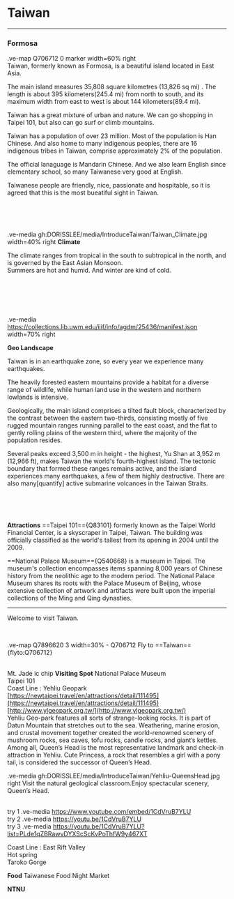 
# Taiwan

---
### Formosa 

.ve-map Q706712 0 marker width=60% right
<br>
Taiwan, formerly known as Formosa, is a beautiful island located in East Asia. 

The main island measures 35,808 square kilometres (13,826 sq mi) . The length is about 395 kilometers(245.4 mi) from north to south, and its maximum width from east to west is about 144 kilometers(89.4 mi). 

Taiwan has a great mixture of urban and nature. We can go shopping in Taipei 101,  but also can go surf or climb mountains.

Taiwan has a population of over 23 million. Most of the population is Han Chinese. And also home to many indigenous peoples, there are 16 indigenous tribes in Taiwan, comprise approximately 2% of the population. 

The official lanaguage is Mandarin Chinese. And we also learn English since elementary school, so many Taiwanese very good at English. 

Taiwanese people are friendly, nice, passionate and hospitable, so it is agreed that this is the most bueatiful sight in Taiwan.
 
<br>
<br>
<br>

.ve-media gh:DORISSLEE/media/IntroduceTaiwan/Taiwan_Climate.jpg width=40% right
**Climate**

The climate ranges from tropical in the south to subtropical in the north, and is governed by the East Asian Monsoon. 
<br>
Summers are hot and humid. And winter are kind of cold.

<br>
<br>
<br>
<br>



.ve-media  https://collections.lib.uwm.edu/iiif/info/agdm/25436/manifest.json width=70% right

**Geo Landscape**

Taiwan is in an earthquake zone, so every year we experience many earthquakes.

The heavily forested eastern mountains provide a habitat for a diverse range of wildlife, while human land use in the western and northern lowlands is intensive.

Geologically, the main island comprises a tilted fault block, characterized by the contrast between the eastern two-thirds, consisting mostly of five rugged mountain ranges running parallel to the east coast, and the flat to gently rolling plains of the western third, where the majority of the population resides. 

Several peaks exceed 3,500 m in height - the highest, Yu Shan at 3,952 m (12,966 ft), makes Taiwan the world's fourth-highest island. The tectonic boundary that formed these ranges remains active, and the island experiences many earthquakes, a few of them highly destructive. There are also many[quantify] active submarine volcanoes in the Taiwan Straits.

<br>
<br>
<br>
 
**Attractions**
==Taipei 101=={Q83101}  formerly known as the Taipei World Financial Center, is a skyscraper in Taipei, Taiwan. The building was officially classified as the world's tallest from its opening in 2004 until the 2009.

==National Palace Museum=={Q540668} is a museum in Taipei.  The museum's collection encompasses items spanning 8,000 years of Chinese history from the neolithic age to the modern period. The National Palace Museum shares its roots with the Palace Museum of Beijing, whose extensive collection of artwork and artifacts were built upon the imperial collections of the Ming and Qing dynasties.


---
Welcome to visit Taiwan.

<br>

.ve-map Q7896620 3  width=30% 
    - Q706712 
Fly to ==Taiwan=={flyto:Q706712}  
<br>
 
Mt. Jade 
ic chip 
**Visiting Spot**
National Palace Museum<br>
Taipei 101<br>
Coast Line : Yehliu Geopark<br>
[https://newtaipei.travel/en/attractions/detail/111495](https://newtaipei.travel/en/attractions/detail/111495)<br>
[http://www.ylgeopark.org.tw/](http://www.ylgeopark.org.tw/)<br>
Yehliu Geo-park features all sorts of strange-looking rocks. It is part of Datun Mountain that stretches out to the sea. Weathering, marine erosion, and crustal movement together created the world-renowned scenery of mushroom rocks, sea caves, tofu rocks, candle rocks, and giant’s kettles. Among all, Queen’s Head is the most representative landmark and check-in attraction in Yehliu. Cute Princess, a rock that resembles a girl with a pony tail, is considered the successor of Queen’s Head.<br>

.ve-media gh:DORISSLEE/media/IntroduceTaiwan/Yehliu-QueensHead.jpg right
Visit the natural geological classroom.Enjoy spectacular scenery, Queen’s Head.

<br>try 1
.ve-media  https://www.youtube.com/embed/1CdVruB7YLU
<br>try 2
.ve-media  https://youtu.be/1CdVruB7YLU
<br>try 3
.ve-media  https://youtu.be/1CdVruB7YLU?list=PLde1qZBRawvDYXScScKvPoThfW9y467XT
<br>

Coast Line : East Rift Valley <br>
Hot spring<br>
Taroko Gorge<br>

**Food**
Taiwanese Food
Night Market

**NTNU**
